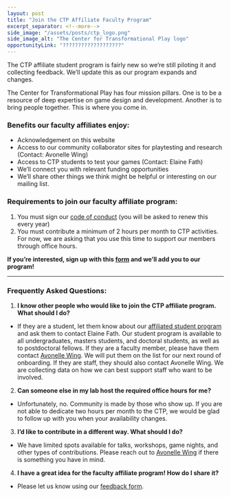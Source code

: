 ```yaml
---
layout: post
title: "Join the CTP Affiliate Faculty Program"
excerpt_separator: <!--more-->
side_image: "/assets/posts/ctp_logo.png"
side_image_alt: "The Center for Transformational Play logo"
opportunityLink: "???????????????????"
---
```


The CTP affiliate student program is fairly new so we’re still piloting it and collecting feedback. We’ll update this as our program expands and changes.

The Center for Transformational Play has four mission pillars. One is to be a resource of deep expertise on game design and development. Another is to bring people together. This is where you come in.  

<!--more-->

### Benefits our faculty affiliates enjoy:

- Acknowledgement on this website
- Access to our community collaborator sites for playtesting and research (Contact: Avonelle Wing)
- Access to CTP students to test your games (Contact: Elaine Fath)
- We’ll connect you with relevant funding opportunities
- We’ll share other things we think might be helpful or interesting on our mailing list.


### Requirements to join our faculty affiliate program:

1. You must sign our [code of conduct](https://forms.gle/BkHfSidNLnKaBanG9) (you will be asked to renew this every year) 
2. You must contribute a minimum of 2 hours per month to CTP activities. For now, we are asking that you use this time to support our members through office hours.

**If you’re interested, sign up with this [form](??????????????) and we’ll add you to our program!**

<hr>

### Frequently Asked Questions:

1. **I know other people who would like to join the CTP affiliate program. What should I do?**
  - If they are a student, let them know about our [affiliated student program](https://cmu-ctp.github.io/2024/07/19/affiliate-student.html) and ask them to contact Elaine Fath. Our student program is available to all undergraduates, masters students, and doctoral students, as well as to postdoctoral fellows. If they are a faculty member, please have them contact [Avonelle Wing](mailto:agwing@andrew.cmu.edu). We will put them on the list for our next round of onboarding. If they are staff, they should also contact Avonelle Wing. We are collecting data on how we can best support staff who want to be involved.
2. **Can someone else in my lab host the required office hours for me?** 
  - Unfortunately, no. Community is made by those who show up. If you are not able to dedicate two hours per month to the CTP, we would be glad to follow up with you when your availability changes.
3. **I’d like to contribute in a different way. What should I do?** 
  - We have limited spots available for talks, workshops, game nights, and other types of contributions. Please reach out to [Avonelle Wing](mailto:agwing@andrew.cmu.edu) if there is something you have in mind.
4. **I have a great idea for the faculty affiliate program! How do I share it?** 
  - Please let us know using our [feedback form](?????????????).


  















